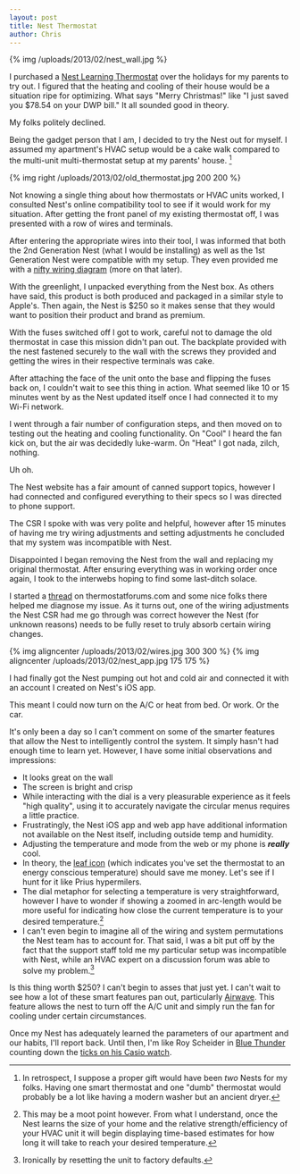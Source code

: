 ```yaml
---
layout: post
title: Nest Thermostat
author: Chris
---
```

{% img /uploads/2013/02/nest_wall.jpg %}

I purchased a [Nest Learning Thermostat](http://nest.com/) over the holidays for my parents to try out. I figured that the heating and cooling of their house would be a situation ripe for optimizing. What says "Merry Christmas!" like "I just saved you $78.54 on your DWP bill." It all sounded good in theory.

<!--more-->

My folks politely declined.

Being the gadget person that I am, I decided to try the Nest out for myself. I assumed my apartment's HVAC setup would be a cake walk compared to the multi-unit multi-thermostat setup at my parents' house. [^1]

{% img right /uploads/2013/02/old_thermostat.jpg 200 200 %}

Not knowing a single thing about how thermostats or HVAC units worked, I consulted Nest's online compatibility tool to see if it would work for my situation. After getting the front panel of my existing thermostat off, I was presented with a row of wires and terminals.

After entering the appropriate wires into their tool, I was informed that both the 2nd Generation Nest (what I would be installing) as well as the 1st Generation Nest were compatible with my setup. They even provided me with a [nifty wiring diagram](/uploads/2013/02/wiring_diagram.jpg) (more on that later).

With the greenlight, I unpacked everything from the Nest box. As others have said, this product is both produced and packaged in a similar style to Apple's. Then again, the Nest is $250 so it makes sense that they would want to position their product and brand as premium. 

With the fuses switched off I got to work, careful not to damage the old thermostat in case this mission didn't pan out. The backplate provided with the nest fastened securely to the wall with the screws they provided and getting the wires in their respective terminals was cake.

After attaching the face of the unit onto the base and flipping the fuses back on, I couldn't wait to see this thing in action. What seemed like 10 or 15 minutes went by as the Nest updated itself once I had connected it to my Wi-Fi network.

I went through a fair number of configuration steps, and then moved on to testing out the heating and cooling functionality. On "Cool" I heard the fan kick on, but the air was decidedly luke-warm. On "Heat" I got nada, zilch, nothing.

Uh oh.

The Nest website has a fair amount of canned support topics, however I had connected and configured everything to their specs so I was directed to phone support.

The CSR I spoke with was very polite and helpful, however after 15 minutes of having me try wiring adjustments and setting adjustments he concluded that my system was incompatible with Nest.

Disappointed I began removing the Nest from the wall and replacing my original thermostat. After ensuring everything was in working order once again, I took to the interwebs hoping to find some last-ditch solace.

I started a [thread](http://www.thermostatforums.com/showthread.php?312-Nest-2nd-Gen-not-working-introduce-previously-unused-brown-wire) on thermostatforums.com and some nice folks there helped me diagnose my issue. As it turns out, one of the wiring adjustments the Nest CSR had me go through was correct however the Nest (for unknown reasons) needs to be fully reset to truly absorb certain wiring changes.

{% img aligncenter /uploads/2013/02/wires.jpg 300 300 %}
{% img aligncenter /uploads/2013/02/nest_app.jpg 175 175 %}



I had finally got the Nest pumping out hot and cold air and connected it with an account I created on Nest's iOS app.

This meant I could now turn on the A/C or heat from bed. Or work. Or the car.

It's only been a day so I can't comment on some of the smarter features that allow the Nest to intelligently control the system. It simply hasn't had enough time to learn yet. However, I have some initial observations and impressions:

* It looks great on the wall
* The screen is bright and crisp
* While interacting with the dial is a very pleasurable experience as it feels "high quality", using it to accurately navigate the circular menus requires a little practice.
* Frustratingly, the Nest iOS app and web app have additional information not available on the Nest itself, including outside temp and humidity.
* Adjusting the temperature and mode from the web or my phone is ***really*** cool.
* In theory, the [leaf icon](http://support-assets.nest.com/images/000001200/nest-time-to-temp.png) (which indicates you've set the thermostat to an energy conscious temperature) should save me money. Let's see if I hunt for it like Prius hypermilers.
* The dial metaphor for selecting a temperature is very straightforward, however I have to wonder if showing a zoomed in arc-length would be more useful for indicating how close the current temperature is to your desired temperature.[^2]
* I can't even begin to imagine all of the wiring and system permutations the Nest team has to account for. That said, I was a bit put off by the fact that the support staff told me my particular setup was incompatible with Nest, while an HVAC expert on a discussion forum was able to solve my problem.[^3]

Is this thing worth $250? I can't begin to asses that just yet. I can't wait to see how a lot of these smart features pan out, particularly [Airwave](http://support.nest.com/article/What-is-Airwave). This feature allows the nest to turn off the A/C unit and simply run the fan for cooling under certain circumstances.

Once my Nest has adequately learned the parameters of our apartment and our habits, I'll report back. Until then, I'm like Roy Scheider in [Blue Thunder](http://en.wikipedia.org/wiki/Blue_Thunder) counting down the [ticks on his Casio watch](http://watchesinmovies.info/img/f/BlueThunder_Casio2.jpg). 


 [^1]: In retrospect, I suppose a proper gift would have been *two* Nests for my folks. Having one smart thermostat and one "dumb" thermostat would probably be a lot like having a modern washer but an ancient dryer.
 [^2]: This may be a moot point however. From what I understand, once the Nest learns the size of your home and the relative strength/efficiency of your HVAC unit it will begin displaying time-based estimates for how long it will take to reach your desired temperature.
 [^3]: Ironically by resetting the unit to factory defaults.